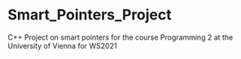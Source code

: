 # Smart_Pointers_Project

C++ Project on smart pointers for the course Programming 2 at the University of Vienna for WS2021
